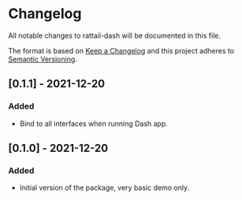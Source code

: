 
# Changelog
All notable changes to rattail-dash will be documented in this file.

The format is based on [Keep a Changelog](http://keepachangelog.com/en/1.0.0/)
and this project adheres to [Semantic Versioning](http://semver.org/spec/v2.0.0.html).

## [0.1.1] - 2021-12-20
### Added
- Bind to all interfaces when running Dash app.

## [0.1.0] - 2021-12-20
### Added
- Initial version of the package, very basic demo only.
